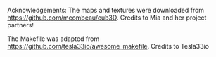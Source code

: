 Acknowledgements:
The maps and textures were downloaded from https://github.com/mcombeau/cub3D. Credits to Mia and her project partners!

The Makefile was adapted from https://github.com/tesla33io/awesome_makefile. Credits to Tesla33io